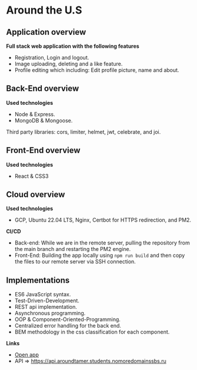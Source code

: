 # Around the U.S

## Application overview

**Full stack web application with the following features**

- Registration, Login and logout.
- Image uploading, deleting and a like feature.
- Profile editing which including: Edit profile picture, name and about.

## Back-End overview

**Used technologies**

- Node & Express.
- MongoDB & Mongoose.

Third party libraries: cors, limiter, helmet, jwt, celebrate, and joi.

## Front-End overview

**Used technologies**

- React & CSS3

## Cloud overview

**Used technologies**

- GCP, Ubuntu 22.04 LTS, Nginx, Certbot for HTTPS redirection, and PM2.

**CI/CD**

- Back-end: While we are in the remote server, pulling the repository from the main branch and restarting the PM2 engine.
- Front-End: Building the app locally using `npm run build` and then copy the files to our remote server via SSH connection.

## Implementations

- ES6 JavaScript syntax.
- Test-Driven-Development.
- REST api implementation.
- Asynchronous programming.
- OOP & Component-Oriented-Programming.
- Centralized error handling for the back end.
- BEM methodology in the css classification for each component.

**Links**

- [Open app](https://aroundtamer.students.nomoredomainssbs.ru/)
- API => https://api.aroundtamer.students.nomoredomainssbs.ru
